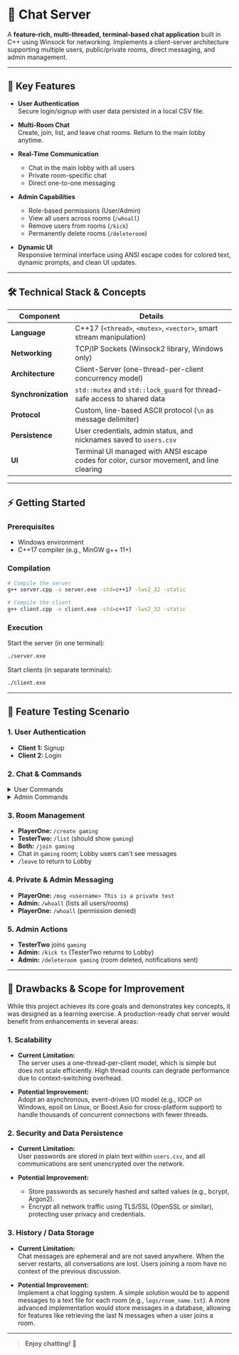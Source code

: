 # 💬 Chat Server

A **feature-rich, multi-threaded, terminal-based chat application** built in C++ using Winsock for networking. Implements a client-server architecture supporting multiple users, public/private rooms, direct messaging, and admin management.

---

## 🚀 Key Features

- **User Authentication**  
    Secure login/signup with user data persisted in a local CSV file.

- **Multi-Room Chat**  
    Create, join, list, and leave chat rooms. Return to the main lobby anytime.

- **Real-Time Communication**  
    - Chat in the main lobby with all users  
    - Private room-specific chat  
    - Direct one-to-one messaging

- **Admin Capabilities**  
    - Role-based permissions (User/Admin)  
    - View all users across rooms (`/whoall`)  
    - Remove users from rooms (`/kick`)  
    - Permanently delete rooms (`/deleteroom`)

- **Dynamic UI**  
    Responsive terminal interface using ANSI escape codes for colored text, dynamic prompts, and clean UI updates.

---

## 🛠️ Technical Stack & Concepts

| Component         | Details                                                                                  |
|-------------------|-----------------------------------------------------------------------------------------|
| **Language**      | C++17 (`<thread>`, `<mutex>`, `<vector>`, smart stream manipulation)                    |
| **Networking**    | TCP/IP Sockets (Winsock2 library, Windows only)                                         |
| **Architecture**  | Client-Server (one-thread-per-client concurrency model)                                 |
| **Synchronization** | `std::mutex` and `std::lock_guard` for thread-safe access to shared data              |
| **Protocol**      | Custom, line-based ASCII protocol (`\n` as message delimiter)                           |
| **Persistence**   | User credentials, admin status, and nicknames saved to `users.csv`                      |
| **UI**            | Terminal UI managed with ANSI escape codes for color, cursor movement, and line clearing|

---

## ⚡ Getting Started

### Prerequisites

- Windows environment
- C++17 compiler (e.g., MinGW g++ 11+)

### Compilation

```bash
# Compile the server
g++ server.cpp -o server.exe -std=c++17 -lws2_32 -static

# Compile the client
g++ client.cpp -o client.exe -std=c++17 -lws2_32 -static
```

### Execution

Start the server (in one terminal):

```bash
./server.exe
```

Start clients (in separate terminals):

```bash
./client.exe
```

---

## 🧪 Feature Testing Scenario

### 1. User Authentication

- **Client 1:** Signup  
- **Client 2:** Login

### 2. Chat & Commands

<details>
    <summary>User Commands</summary>

    ```
    /help                     -> Show this help menu
    /who                      -> Show users in your current room
    /list                     -> List all active chat rooms
    /leave                    -> Leave the current room to the Lobby
    /create <roomname>        -> Create a new chat room
    /join <roomname>          -> Join an existing chat room
    /msg <username> <message> -> Send a private message
    /exit                     -> Quit the chat
    ```
</details>

<details>
    <summary>Admin Commands</summary>

    ```
    /whoall                   -> List all online users
    /kick <username>          -> Kick user to the Lobby
    /deleteroom <roomname>    -> Delete a chat room
    ```
</details>

### 3. Room Management

- **PlayerOne:** `/create gaming`
- **TesterTwo:** `/list` (should show `gaming`)
- **Both:** `/join gaming`
- Chat in `gaming` room; Lobby users can't see messages
- `/leave` to return to Lobby

### 4. Private & Admin Messaging

- **PlayerOne:** `/msg <username> This is a private test`
- **Admin:** `/whoall` (lists all users/rooms)
- **PlayerOne:** `/whoall` (permission denied)

### 5. Admin Actions

- **TesterTwo** joins `gaming`
- **Admin:** `/kick ts` (TesterTwo returns to Lobby)
- **Admin:** `/deleteroom gaming` (room deleted, notifications sent)

---

## 🚧 Drawbacks & Scope for Improvement

While this project achieves its core goals and demonstrates key concepts, it was designed as a learning exercise. A production-ready chat server would benefit from enhancements in several areas:

### 1. Scalability

- **Current Limitation:**  
    The server uses a one-thread-per-client model, which is simple but does not scale efficiently. High thread counts can degrade performance due to context-switching overhead.

- **Potential Improvement:**  
    Adopt an asynchronous, event-driven I/O model (e.g., IOCP on Windows, epoll on Linux, or Boost.Asio for cross-platform support) to handle thousands of concurrent connections with fewer threads.

### 2. Security and Data Persistence

- **Current Limitation:**  
    User passwords are stored in plain text within `users.csv`, and all communications are sent unencrypted over the network.

- **Potential Improvement:**  
    - Store passwords as securely hashed and salted values (e.g., bcrypt, Argon2).  
    - Encrypt all network traffic using TLS/SSL (OpenSSL or similar), protecting user privacy and credentials.

### 3. History / Data Storage

- **Current Limitation:**  
    Chat messages are ephemeral and are not saved anywhere. When the server restarts, all conversations are lost. Users joining a room have no context of the previous discussion.

- **Potential Improvement:**  
    Implement a chat logging system. A simple solution would be to append messages to a text file for each room (e.g., `logs/room_name.txt`). A more advanced implementation would store messages in a database, allowing for features like retrieving the last N messages when a user joins a room.

---

> **Enjoy chatting!** 🎉

